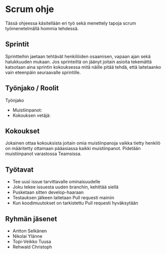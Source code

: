 # Scrum ohje
Tässä ohjeessa käsitellään eri työ sekä menettely tapoja scrum työmenetelmällä hommia tehdessä.
## Sprintit
Sprintteihin jaetaan tehtävät henkilöiden osaamisen, vapaan ajan sekä halukkuuden mukaan. Jos sprinteiltä on jäänyt joitain asioita tekemättä katsotaan aina sprintin kokouksessa mitä näille pitää tehdä, että laitetaanko vain eteenpäin seuraavalle sprintille.

## Työnjako / Roolit
Työnjako
 - Muistiinpanot:
 - Kokouksen vetäjä:


## Kokoukset
Jokainen ottaa kokouksista joitain omia muistiinpanoja vaikka tietty henkilö on määritetty ottamaan pääasiassa kaikki muistiinpanot. Pidetään muistiinpanot varastossa Teamsissa.

## Työtavat
 - Tee uusi issue tarvittavalle ominaisuudelle
 - Joku tekee issuesta uuden branchin, kehittää siellä
 - Pusketaan sitten develop-haaraan
 - Testauksen jälkeen laitetaan Pull requesti mainiin
 - Kun koodimuutokset on tarkistettu Pull requesti hyväksytään

## Ryhmän jäsenet
 - Antton Selkänen
 - Nikolai Ylänne
 - Topi-Veikko Tuusa
 - Rehwald Christoph
